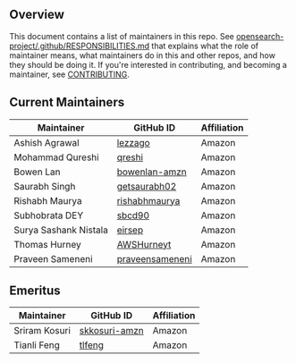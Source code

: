 ## Overview

This document contains a list of maintainers in this repo. See [opensearch-project/.github/RESPONSIBILITIES.md](https://github.com/opensearch-project/.github/blob/main/RESPONSIBILITIES.md#maintainer-responsibilities) that explains what the role of maintainer means, what maintainers do in this and other repos, and how they should be doing it. If you're interested in contributing, and becoming a maintainer, see [CONTRIBUTING](CONTRIBUTING.md).

## Current Maintainers

| Maintainer           | GitHub ID                                         | Affiliation |
|----------------------| ------------------------------------------------- | ----------- |
| Ashish Agrawal       | [lezzago](https://github.com/lezzago)             | Amazon      |
| Mohammad Qureshi     | [qreshi](https://github.com/qreshi)               | Amazon      |
| Bowen Lan            | [bowenlan-amzn](https://github.com/bowenlan-amzn) | Amazon      |
| Saurabh Singh        | [getsaurabh02](https://github.com/getsaurabh02) | Amazon      |
| Rishabh Maurya       | [rishabhmaurya](https://github.com/rishabhmaurya) | Amazon      |
| Subhobrata DEY       | [sbcd90](https://github.com/sbcd90) | Amazon      |
| Surya Sashank Nistala | [eirsep](https://github.com/eirsep) | Amazon      |
| Thomas Hurney        | [AWSHurneyt](https://github.com/AWSHurneyt) | Amazon      |
| Praveen Sameneni     | [praveensameneni](https://github.com/praveensameneni) | Amazon      |

## Emeritus

| Maintainer              | GitHub ID                                   | Affiliation |
|-------------------------|---------------------------------------------| ----------- |
| Sriram Kosuri    | [skkosuri-amzn](https://github.com/skkosuri-amzn) | Amazon      |
| Tianli Feng      | [tlfeng](https://github.com/tlfeng)               | Amazon      |
